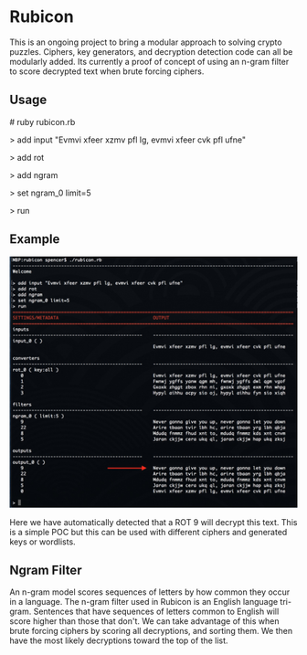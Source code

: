 # Rubicon

This is an ongoing project to bring a modular approach to solving crypto puzzles. Ciphers, key generators, and decryption detection code can all be modularly added. Its currently a proof of concept of using an n-gram filter to score decrypted text when brute forcing ciphers.

## Usage

&#35; ruby rubicon.rb

&gt; add input "Evmvi xfeer xzmv pfl lg, evmvi xfeer cvk pfl ufne"

&gt; add rot

&gt; add ngram

&gt; set ngram_0 limit=5

&gt; run

## Example
<img src="./images/never_gonna.jpg" width="750"/>

Here we have automatically detected that a ROT 9 will decrypt this text.  This is a simple POC but this can be used with different ciphers and generated keys or wordlists.

## Ngram Filter

An n-gram model scores sequences of letters by how common they occur in a language. The n-gram filter used in Rubicon is an English language tri-gram. Sentences that have sequences of letters common to English will score higher than those that don't. We can take advantage of this when brute forcing ciphers by scoring all decryptions, and sorting them. We then have the most likely decryptions toward the top of the list.